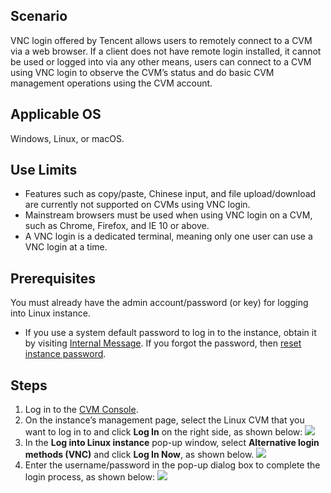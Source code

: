 ## Scenario

VNC login offered by Tencent allows users to remotely connect to a CVM via a web browser. If a client does not have remote login installed, it cannot be used or logged into via any other means, users can connect to a CVM using VNC login to observe the CVM’s status and do basic CVM management operations using the CVM account.

## Applicable OS

Windows, Linux, or macOS.

## Use Limits

- Features such as copy/paste, Chinese input, and file upload/download are currently not supported on CVMs using VNC login. 
- Mainstream browsers must be used when using VNC login on a CVM, such as Chrome, Firefox, and IE 10 or above.
- A VNC login is a dedicated terminal, meaning only one user can use a VNC login at a time.

## Prerequisites
You must already have the admin account/password (or key) for logging into Linux instance.
- If you use a system default password to log in to the instance, obtain it by visiting [Internal Message](https://console.cloud.tencent.com/message).
If you forgot the password, then [reset instance password](http://intl.cloud.tencent.com/document/product/213/16566).

## Steps

1. Log in to the [CVM Console](https://console.cloud.tencent.com/cvm/index).
2. On the instance’s management page, select the Linux CVM that you want to log in to and click **Log In** on the right side, as shown below:
![](https://main.qcloudimg.com/raw/a4cc736f2dc7f13bf39756b8e39532d4.png)
3. In the **Log into Linux instance** pop-up window, select **Alternative login methods (VNC)** and click **Log In Now**, as shown below.
![](https://main.qcloudimg.com/raw/1bd4877abc15d06adb8c54fc7ed1318e.png)
4. Enter the username/password in the pop-up dialog box to complete the login process, as shown below:
![](https://main.qcloudimg.com/raw/03a8492f66e8342221858709b6068669.png)

